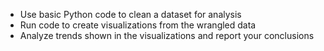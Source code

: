 - Use basic Python code to clean a dataset for analysis
- Run code to create visualizations from the wrangled data
- Analyze trends shown in the visualizations and report your conclusions
